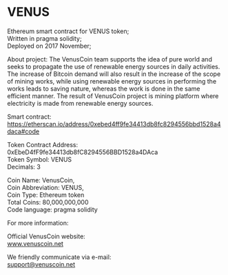 # VENUS

Ethereum smart contract for VENUS token;</br>
Written in pragma solidity;</br>
Deployed on 2017 November;</br>


About project:
The VenusCoin team supports the idea of pure world and seeks to propagate the use of renewable energy sources in daily activities. The increase of Bitcoin demand will also result in the increase of the scope of mining works, while using renewable energy sources in performing the works leads to saving nature, whereas the work is done in the same efficient manner. The result of VenusCoin project is mining platform where electricity is made from renewable energy sources.

Smart contract:</br>
https://etherscan.io/address/0xebed4ff9fe34413db8fc8294556bbd1528a4daca#code</br>

Token Contract Address: 0xEbeD4fF9fe34413db8fC8294556BBD1528a4DAca</br>
Token Symbol: VENUS</br>
Decimals: 3</br>

Coin Name: VenusCoin,</br>
Coin Abbreviation: VENUS,</br>
Coin Type: Ethereum token</br>
Total Coins: 80,000,000,000</br>
Code language: pragma solidity</br>

For more information:</br>

Official VenusCoin website:</br>
www.venuscoin.net</br>

We friendly communicate via e-mail:</br>
support@venuscoin.net</br>
